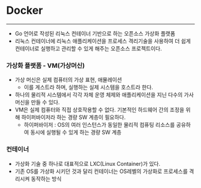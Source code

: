 # Docker

---

- Go 언어로 작성된 리눅스 컨테이너 기반으로 하는 오픈소스 가상화 플랫폼
- 리눅스 컨테이너에 리눅스 애플리케이션을 프로세스 격리기술을 사용하여 더 쉽게 컨테이너로 실행하고 관리할 수 있게 해주는 오픈소스 프로젝트이다.

### 가상화 플랫폼 - VM(가상머신)
- 가상 머신은 실제 컴퓨터의 가상 표현, 애뮬레이션
  - 이를 게스트라 하며, 실행하는 실제 시스템을 호스트라 한다.
- 하나의 물리적 시스템에서 각각 자체 운영 체제와 애플리케이션을 지닌 다수의 가사 머신을 만들 수 있다.
- VM은 실제 컴퓨터와 직접 상호작용할 수 없다. 기본적인 하드웨어 간의 조정을 위해 하이퍼바이저라 하는 경량 SW 계층이 필요하다.
  - 하이퍼바이저 : OS의 여러 인스턴스가 동일한 물리적 컴퓨팅 리소스를 공유하여 동시에 실행될 수 있게 하는 경량 SW 계층

### 컨테이너
- 가상화 기술 중 하나로 대표적으로 LXC(Linux Container)가 있다.
- 기존 OS를 가상화 시키던 것과 달리 컨테이너는 OS레벨의 가상화로 프로세스를 격리시켜 동작하는 방식

